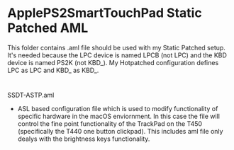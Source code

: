 # ApplePS2SmartTouchPad Static Patched AML 

This folder contains .aml file should be used with my Static Patched setup. It's needed because the LPC device is named LPCB (not LPC) and the KBD device is named PS2K (not KBD_). My Hotpatched configuration defines LPC as LPC and KBD_ as KBD_.

#

SSDT-ASTP.aml

- ASL based configuration file which is used to modify functionality of specific hardware in the macOS enviornment. In this case the file will control the fine point functionality of the TrackPad on the T450 (specifically the T440 one button clickpad). This includes aml file only dealys with the brightness keys functionality.





